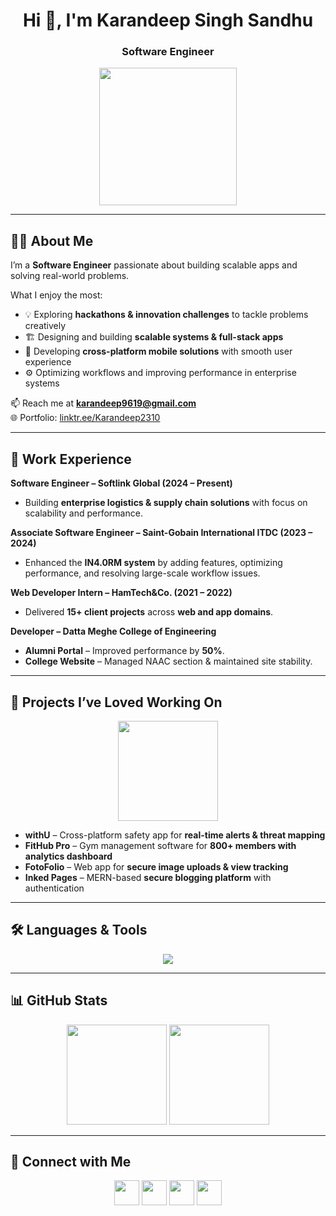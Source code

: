 <h1 align="center">Hi 👋, I'm Karandeep Singh Sandhu</h1>
<h3 align="center">Software Engineer</h3>

<div align="center">
  <img src="https://media.giphy.com/media/gjrYDwbjnK8x36xZIO/giphy.gif" width="220"/>
</div>

---

## 👨‍💻 About Me  
I’m a **Software Engineer** passionate about building scalable apps and solving real-world problems.  

What I enjoy the most:  
- 💡 Exploring **hackathons & innovation challenges** to tackle problems creatively  
- 🏗️ Designing and building **scalable systems & full-stack apps**  
- 📱 Developing **cross-platform mobile solutions** with smooth user experience  
- ⚙️ Optimizing workflows and improving performance in enterprise systems  

📫 Reach me at **karandeep9619@gmail.com**  
🌐 Portfolio: [linktr.ee/Karandeep2310](https://linktr.ee/Karandeep2310)  

---

## 💼 Work Experience  

**Software Engineer – Softlink Global (2024 – Present)**  
- Building **enterprise logistics & supply chain solutions** with focus on scalability and performance.  

**Associate Software Engineer – Saint-Gobain International ITDC (2023 – 2024)**  
- Enhanced the **IN4.0RM system** by adding features, optimizing performance, and resolving large-scale workflow issues.  

**Web Developer Intern – HamTech&Co. (2021 – 2022)**  
- Delivered **15+ client projects** across **web and app domains**.  

**Developer – Datta Meghe College of Engineering**  
- **Alumni Portal** – Improved performance by **50%**.  
- **College Website** – Managed NAAC section & maintained site stability.  

---

## 🚀 Projects I’ve Loved Working On  

<div align="center">
  <img src="https://media.giphy.com/media/juua9i2c2fA0AIp2iq/giphy.gif" width="160"/>
</div>

- **withU** – Cross-platform safety app for **real-time alerts & threat mapping**  
- **FitHub Pro** – Gym management software for **800+ members with analytics dashboard**  
- **FotoFolio** – Web app for **secure image uploads & view tracking**  
- **Inked Pages** – MERN-based **secure blogging platform** with authentication  

---

## 🛠️ Languages & Tools  

<p align="center">
  <img src="https://skillicons.dev/icons?i=java,js,react,redux,nodejs,express,dotnet,mongodb,mysql,html,css,tailwind,bootstrap,git,github,postman,figma" />
</p>

---

## 📊 GitHub Stats  

<div align="center">
  <img src="https://github-readme-stats.vercel.app/api?username=karan2310&show_icons=true&theme=tokyonight" height="160"/>
  <img src="https://github-readme-stats.vercel.app/api/top-langs?username=karan2310&layout=compact&theme=tokyonight" height="160"/>
</div>

---

## 🤝 Connect with Me  

<p align="center">
<a href="https://linkedin.com/in/karandeep2310" target="_blank"><img src="https://img.icons8.com/color/48/000000/linkedin.png" width="40"/></a>
<a href="https://github.com/Karan2310" target="_blank"><img src="https://img.icons8.com/glyph-neue/48/000000/github.png" width="40"/></a>
<a href="https://dev.to/karan2310" target="_blank"><img src="https://img.icons8.com/windows/48/000000/dev.png" width="40"/></a>
<a href="https://twitter.com/_ikarandeep_" target="_blank"><img src="https://img.icons8.com/color/48/000000/twitter--v1.png" width="40"/></a>
</p>
